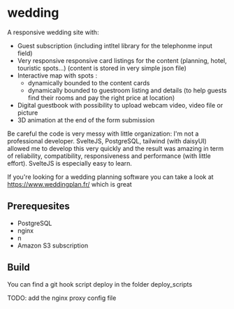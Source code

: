 # wedding
A responsive wedding site with:
- Guest subscription (including intltel library for the telephonme input field)
- Very responsive responsive card listings for the content (planning, hotel, touristic spots...) (content is stored in very simple json file)
- Interactive map with spots :
    - dynamically bounded to the content cards
    - dynamically bounded to guestroom listing and details (to help guests find their rooms and pay the right price at location)
- Digital guestbook with possibility to upload webcam video, video file or picture 
- 3D animation at the end of the form submission

Be careful the code is very messy with little organization: I'm not a professional developer.
SvelteJS, PostgreSQL, tailwind (with daisyUI) allowed me to develop this very quickly and the result was amazing in term of reliability, compatibility, responsiveness and performance (with little effort). SvelteJS is especially easy to learn.

If you're looking for a wedding planning software you can take a look at https://www.weddingplan.fr/ which is great

## Prerequesites
- PostgreSQL
- nginx
- n
- Amazon S3 subscription

## Build
You can find a git hook script deploy in the folder deploy_scripts

TODO: add the nginx proxy config file

